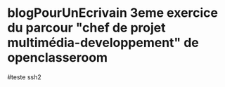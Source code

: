 # blogPourUnEcrivain 3eme exercice du parcour "chef de projet multimédia-developpement" de openclasseroom
#teste ssh2
